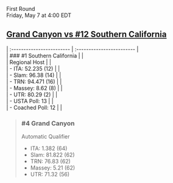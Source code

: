 First Round  
Friday, May 7 at 4:00 EDT
## [Grand Canyon vs #12 Southern California](https://www.ncaa.com/game/5833381) 

| :------------------------ | :------------------------ |  
| ### #1 Southern California | |  
| Regional Host             | |  
| - ITA: 52.235 (12)        | |  
| - Slam: 96.38 (14)        | |  
| - TRN: 94.471 (16)        | |  
| - Massey: 8.62 (8)        | |  
| - UTR: 80.29 (2)          | |  
| - USTA Poll: 13           | |  
| - Coached Poll: 12        | |  

> ### #4 Grand Canyon  
> Automatic Qualifier  
> - ITA: 1.382 (64)  
> - Slam: 81.822 (62)  
> - TRN: 76.83 (62)  
> - Massey: 5.21 (62)  
> - UTR: 71.32 (56)  